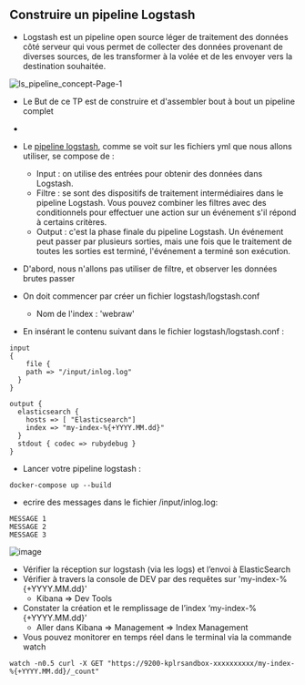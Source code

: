 ## Construire un pipeline Logstash
- Logstash est un pipeline open source léger de traitement des données côté serveur qui vous permet de collecter des données provenant de diverses sources, de les transformer à la volée et de les envoyer vers la destination souhaitée.


 ![ls_pipeline_concept-Page-1](https://user-images.githubusercontent.com/73080397/182131111-9e78312a-36cb-4ff6-bd39-4efd34c3a7fa.png)


- Le But de ce TP est de construire et d'assembler bout à bout un pipeline complet 
- 
- Le [pipeline logstash](https://www.elastic.co/guide/en/logstash/current/pipeline.html#_inputs), comme se voit sur les fichiers yml que nous allons  utiliser, se  compose de :
    - Input : on utilise des entrées pour obtenir des données dans Logstash.
    - Filtre :  se sont des dispositifs de traitement intermédiaires dans le pipeline Logstash. Vous pouvez combiner les filtres avec des conditionnels pour effectuer une action sur un événement s'il répond à certains critères.
    - Output : c'est la phase finale du pipeline Logstash. Un événement peut passer par plusieurs sorties, mais une fois que le traitement de toutes les sorties est terminé, l'événement a terminé son exécution.

- D'abord, nous n'allons pas utiliser de filtre, et observer les données brutes passer
- On doit commencer par créer un fichier logstash/logstash.conf
     - Nom de l'index : 'webraw'

- En insérant le contenu suivant dans le fichier logstash/logstash.conf :
```
input
{
    file {
    path => "/input/inlog.log"
  }
}

output {
  elasticsearch {
    hosts => [ "Elasticsearch"]
    index => "my-index-%{+YYYY.MM.dd}"
  }
  stdout { codec => rubydebug }
}
```

- Lancer votre pipeline logstash : 
```
docker-compose up --build
```

- ecrire des messages dans le fichier /input/inlog.log:
```
MESSAGE 1
MESSAGE 2
MESSAGE 3
```
![image](https://user-images.githubusercontent.com/123748165/234395663-65e00687-9b53-4143-a831-3bce4d727764.png)


- Vérifier la réception sur logstash (via les logs) et l’envoi à ElasticSearch 
- Vérifier à travers la console de DEV par des requêtes sur 'my-index-%{+YYYY.MM.dd}'
   - Kibana => Dev Tools
- Constater la création et le remplissage de l’index ‘my-index-%{+YYYY.MM.dd}’
   - Aller dans Kibana => Management => Index Management
- Vous pouvez monitorer en temps réel dans le terminal via la commande watch
``` 
watch -n0.5 curl -X GET "https://9200-kplrsandbox-xxxxxxxxxx/my-index-%{+YYYY.MM.dd}/_count"
```
